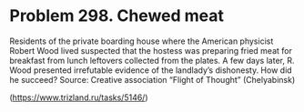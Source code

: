 # Problem 298. Chewed meat

Residents of the private boarding house where the American physicist Robert Wood lived suspected that the hostess was preparing fried meat for breakfast from lunch leftovers collected from the plates. A few days later, R. Wood presented irrefutable evidence of the landlady’s dishonesty. How did he succeed? Source: Creative association “Flight of Thought” (Chelyabinsk)

(https://www.trizland.ru/tasks/5146/)